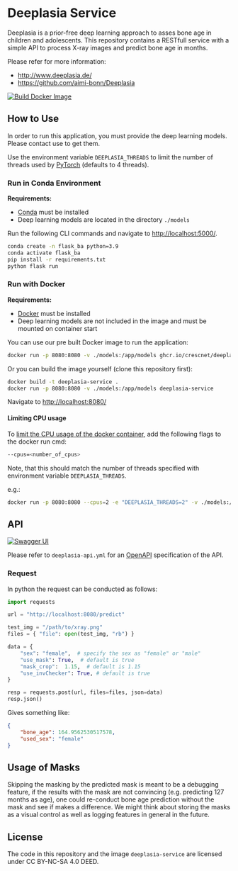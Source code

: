 # Deeplasia Service

Deeplasia is a prior-free deep learning approach to asses bone age in children and adolescents.
This repository contains a RESTfull service with a simple API to process X-ray images and predict bone age in months.

Please refer for more information:

* http://www.deeplasia.de/
* https://github.com/aimi-bonn/Deeplasia

[![Build Docker Image](https://github.com/CrescNet/deeplasia-service/actions/workflows/build.yml/badge.svg)](https://github.com/CrescNet/deeplasia-service/actions/workflows/build.yml)

## How to Use

In order to run this application, you must provide the deep learning models. Please contact use to get them.

Use the environment variable `DEEPLASIA_THREADS` to limit the number of threads used by [PyTorch](https://pytorch.org/) (defaults to 4 threads).

### Run in Conda Environment

**Requirements:**

* [Conda](https://docs.conda.io) must be installed
* Deep learning models are located in the directory `./models`

Run the following CLI commands and navigate to <http://localhost:5000/>.

```sh
conda create -n flask_ba python=3.9
conda activate flask_ba
pip install -r requirements.txt
python flask run 
```

### Run with Docker

**Requirements:**

* [Docker](https://docs.docker.com/engine/install/) must be installed
* Deep learning models are not included in the image and must be mounted on container start

You can use our pre built Docker image to run the application:

```sh
docker run -p 8080:8080 -v ./models:/app/models ghcr.io/crescnet/deeplasia-service
```

Or you can build the image yourself (clone this repository first):

```bash
docker build -t deeplasia-service .
docker run -p 8080:8080 -v ./models:/app/models deeplasia-service
```

Navigate to <http://localhost:8080/>

#### Limiting CPU usage

To [limit the CPU usage of the docker container](https://docs.docker.com/config/containers/resource_constraints/), add the following flags to the docker run cmd:

```sh
--cpus=<number_of_cpus>
```

Note, that this should match the number of threads specified with environment variable `DEEPLASIA_THREADS`.

e.g.:

```sh
docker run -p 8080:8080 --cpus=2 -e "DEEPLASIA_THREADS=2" -v ./models:/app/models ghcr.io/crescnet/deeplasia-service
```

## API

[![Swagger UI](https://img.shields.io/badge/-Swagger%20UI-%23Clojure?style=flat&logo=swagger&logoColor=white)](https://crescnet.github.io/deeplasia-service/)

Please refer to `deeplasia-api.yml` for an [OpenAPI](https://www.openapis.org/) specification of the API.

### Request

In python the request can be conducted as follows:

```python
import requests

url = "http://localhost:8080/predict"

test_img = "/path/to/xray.png"
files = { "file": open(test_img, "rb") }

data = {
    "sex": "female",  # specify the sex as "female" or "male"
    "use_mask": True,  # default is true
    "mask_crop":  1.15,  # default is 1.15
    "use_invChecker": True, # default is true
}

resp = requests.post(url, files=files, json=data)
resp.json()
```

Gives something like:

```json
{
    "bone_age": 164.9562530517578,
    "used_sex": "female"
}
```

## Usage of Masks

Skipping the masking by the predicted mask is meant to be a debugging feature, if the results with the mask are not convincing
(e.g. predicting 127 months as age), one could re-conduct bone age prediction without the mask and see if makes a difference.
We might think about storing the masks as a visual control as well as logging features in general in the future.

## License

The code in this repository and the image `deeplasia-service` are licensed under CC BY-NC-SA 4.0 DEED.
